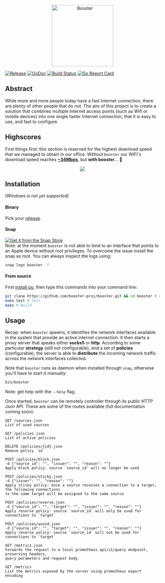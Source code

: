 <p align="center">
   <img src="https://raw.githubusercontent.com/booster-proj/booster/master/assets/banner.png" alt="Booster" width="200" />
</p>

[![Release](https://img.shields.io/github/release/booster-proj/booster.svg?style=flat-square)](https://github.com/booster-proj/booster/releases/latest)
[![GoDoc](https://godoc.org/github.com/booster-proj/booster?status.svg)](https://godoc.org/github.com/booster-proj/booster)
[![Build Status](https://travis-ci.org/booster-proj/booster.svg?branch=master)](https://travis-ci.org/booster-proj/booster)
[![Go Report Card](https://goreportcard.com/badge/github.com/booster-proj/booster)](https://goreportcard.com/report/github.com/booster-proj/booster)

## Abstract
While more and more people today have a fast Internet connection, there are plenty of other people that do not. The aim of this project is to create a solution that combines multiple Internet access points (such as Wifi or mobile devices) into one single faster Internet connection, that it is easy to use, and fast to configure.

## Highscores
First things first: this section is reserved for the highest download speed that we managed to obtain in our office. Without `booster` our WIFI's download speed reaches [**~34Mbps**](https://www.speedtest.net/result/7783615417), but **with booster**... :tada:  
<p align="center">
   <a href="https://www.speedtest.net/result/7777990270"><img src="https://www.speedtest.net/result/7777990270.png"/></a>
</p>

## Installation
*(Windows is not yet supported)*
#### Binary
Pick your [release](https://github.com/booster-proj/booster/releases).
#### Snap
[![Get it from the Snap Store](https://snapcraft.io/static/images/badges/en/snap-store-black.svg)](https://snapcraft.io/booster)  
Note: at the moment `booster` is not able to bind to an interface that points to an Apple device without root privileges. To overcome the issue install the snap as root.
You can always inspect the logs using:
``` bash
snap logs booster -f
```

#### From source
First [install go](https://golang.org/doc/install), then type this commands into your command line:   
``` bash
git clone https://github.com/booster-proj/booster.git && cd booster # Clone
make test # Test
make # Build
```
## Usage
Recap: when `booster` spawns, it identifies the network interfaces available in the system that provide an active internet connection. It then starts a proxy server that speaks either **socks5** or **http**. According to some particular **strategy** (still not configurable), and a set of **policies** (configurable), the server is able to **distribute** the incoming network traffic across the network interfaces collected.

Note that `booster` runs as daemon when installed through `snap`, otherwise you'll have to start it manually:
``` bash
bin/booster
```
Note: get help with the `--help` flag.

Once started, `booster` can be remotely controller through its public HTTP Json API. These are some of the routes available (full documentation coming soon):
```
GET /sources.json
List of used sources
```
```
GET /policies.json
List of active policies
```
```
DELETE /policies/{id}.json
Remove policy `id`
```
```
POST /policies/block.json
-d {"source_id": "", "issuer": "", "reason": ""}
Apply block policy: source `source_id` will no longer be used
```
```
POST /policies/sticky.json
-d {"issuer": "", "reason": ""}
Apply sticky policy: once a source receives a connection to a target, the following connections 
to the same target will be assigned to the same source
```
```
POST /policies/reserve.json
-d {"source_id": "", "target": "", "issuer": "", "reason": ""}
Apply reserve policy: source `source_id` will only be used for connections to `target`
```
```
POST /policies/avoid.json
-d {"source_id": "", "target": "", "issuer": "", "reason": ""}
Apply reserve policy: source `source_id` will not be used for connections to `target`
```
```
GET /metrics.json
Forwards the request to a local prometheus api/v1/query endpoint, preserving headers,
query parameters and request body
```
```
GET /metrics
List the metrics exposed by the server using prometheus export encoding
```
